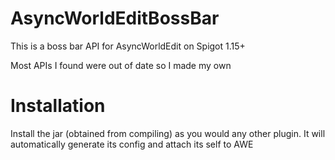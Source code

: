 # AsyncWorldEditBossBar

This is a boss bar API for AsyncWorldEdit on Spigot 1.15+

Most APIs I found were out of date so I made my own

# Installation

Install the jar (obtained from compiling) as you would any other plugin.
It will automatically generate its config and attach its self to AWE